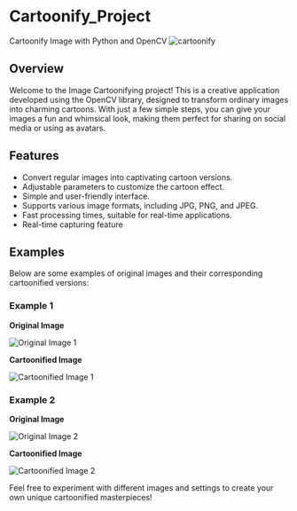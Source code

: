 # Cartoonify_Project
Cartoonify Image with Python and OpenCV
![cartoonify]([i4.png])

## Overview

Welcome to the Image Cartoonifying project! This is a creative application developed using the OpenCV library, designed to transform ordinary images into charming cartoons. With just a few simple steps, you can give your images a fun and whimsical look, making them perfect for sharing on social media or using as avatars.


## Features

- Convert regular images into captivating cartoon versions.
- Adjustable parameters to customize the cartoon effect.
- Simple and user-friendly interface.
- Supports various image formats, including JPG, PNG, and JPEG.
- Fast processing times, suitable for real-time applications.
- Real-time capturing feature


## Examples

Below are some examples of original images and their corresponding cartoonified versions:

### Example 1

**Original Image**

![Original Image 1](example1.jpg)

**Cartoonified Image**

![Cartoonified Image 1](example1_cartoonified.jpg)

### Example 2

**Original Image**

![Original Image 2](example2.jpg)

**Cartoonified Image**

![Cartoonified Image 2](example2_cartoonified.jpg)

Feel free to experiment with different images and settings to create your own unique cartoonified masterpieces!
